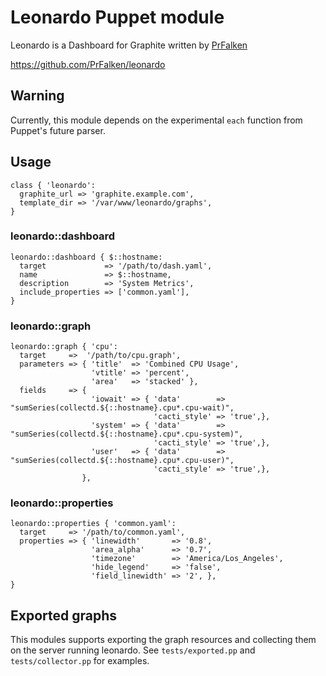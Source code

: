 Leonardo Puppet module
======================

Leonardo is a Dashboard for Graphite written by [PrFalken](https://github.com/PrFalken)

https://github.com/PrFalken/leonardo

Warning
-------

Currently, this module depends on the experimental `each` function from Puppet's future parser.

Usage
-----

```puppet
class { 'leonardo':
  graphite_url => 'graphite.example.com',
  template_dir => '/var/www/leonardo/graphs',
}
```

### leonardo::dashboard

```puppet
leonardo::dashboard { $::hostname:
  target             => '/path/to/dash.yaml',
  name               => $::hostname,
  description        => 'System Metrics',
  include_properties => ['common.yaml'],
}
```

### leonardo::graph
```puppet
leonardo::graph { 'cpu':
  target     =>  '/path/to/cpu.graph',
  parameters => { 'title'  => 'Combined CPU Usage',
                  'vtitle' => 'percent',
                  'area'   => 'stacked' },
  fields     => {
                  'iowait' => { 'data'        => "sumSeries(collectd.${::hostname}.cpu*.cpu-wait)",
                                'cacti_style' => 'true',},
                  'system' => { 'data'        => "sumSeries(collectd.${::hostname}.cpu*.cpu-system)",
                                'cacti_style' => 'true',},
                  'user'   => { 'data'        => "sumSeries(collectd.${::hostname}.cpu*.cpu-user)",
                                'cacti_style' => 'true',},
                },
```

### leonardo::properties

```puppet
leonardo::properties { 'common.yaml':
  target     => '/path/to/common.yaml',
  properties => { 'linewidth'       => '0.8',
                  'area_alpha'      => '0.7',
                  'timezone'        => 'America/Los_Angeles',
                  'hide_legend'     => 'false',
                  'field_linewidth' => '2', },
}
```

Exported graphs
---------------

This modules supports exporting the graph resources and collecting them on the server running leonardo. See `tests/exported.pp` and `tests/collector.pp` for examples.
